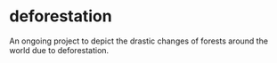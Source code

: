 # deforestation
An ongoing project to depict the drastic changes of forests around the world due to deforestation.
